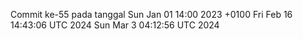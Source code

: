 Commit ke-55 pada tanggal Sun Jan 01 14:00 2023 +0100
Fri Feb 16 14:43:06 UTC 2024
Sun Mar  3 04:12:56 UTC 2024
